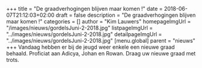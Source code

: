 +++
title = "De graadverhogingen blijven maar komen !"
date = 2018-06-07T21:12:03+02:00
draft = false
description = "De graadverhogingen blijven maar komen !"
categories = []
author = "Kim Lauwers"
homepageImgUrl = "/images/nieuws/gordelsJuni-2-2018.jpg"
listpageImgUrl = "../images/nieuws/gordelsJuni-2-2018.jpg"
detailpageImgUrl = "../images/nieuws/gordelsJuni-2-2018.jpg"
[menu.global]
    parent = "nieuws"
+++
Vandaag hebben er bij de jeugd weer enkele een nieuwe graad behaald.
Proficiat aan Adicya, Johan en Rowan.
Draag uw nieuwe graad met trots.